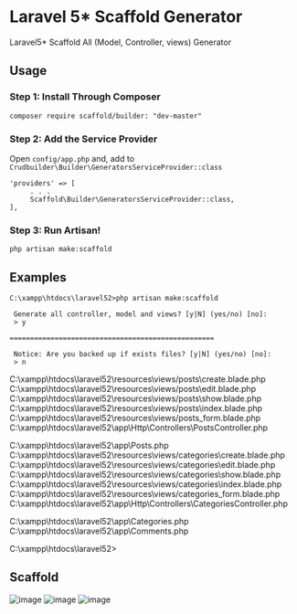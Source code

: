 # Laravel 5* Scaffold Generator

Laravel5* Scaffold All (Model, Controller, views) Generator


## Usage

### Step 1: Install Through Composer

```
composer require scaffold/builder: "dev-master"
```

### Step 2: Add the Service Provider


Open `config/app.php` and, add to `Crudbuilder\Builder\GeneratorsServiceProvider::class`

```
'providers' => [
     . . .
     Scaffold\Builder\GeneratorsServiceProvider::class,
],
```


### Step 3: Run Artisan!

~~~
php artisan make:scaffold
~~~



## Examples


```
C:\xampp\htdocs\laravel52>php artisan make:scaffold

 Generate all controller, model and views? [y|N] (yes/no) [no]:
 > y

==================================================

 Notice: Are you backed up if exists files? [y|N] (yes/no) [no]:
 > n
```

C:\xampp\htdocs\laravel52\resources\views/posts\create.blade.php
C:\xampp\htdocs\laravel52\resources\views/posts\edit.blade.php
C:\xampp\htdocs\laravel52\resources\views/posts\show.blade.php
C:\xampp\htdocs\laravel52\resources\views/posts\index.blade.php
C:\xampp\htdocs\laravel52\resources\views/posts\_form.blade.php
C:\xampp\htdocs\laravel52\app\Http\Controllers\PostsController.php

C:\xampp\htdocs\laravel52\app\Posts.php
C:\xampp\htdocs\laravel52\resources\views/categories\create.blade.php
C:\xampp\htdocs\laravel52\resources\views/categories\edit.blade.php
C:\xampp\htdocs\laravel52\resources\views/categories\show.blade.php
C:\xampp\htdocs\laravel52\resources\views/categories\index.blade.php
C:\xampp\htdocs\laravel52\resources\views/categories\_form.blade.php
C:\xampp\htdocs\laravel52\app\Http\Controllers\CategoriesController.php

C:\xampp\htdocs\laravel52\app\Categories.php
C:\xampp\htdocs\laravel52\app\Comments.php

C:\xampp\htdocs\laravel52>




## Scaffold
![image](http://i67.tinypic.com/2ujpcsz.jpg)
![image](http://i66.tinypic.com/w9b7g9.png)
![image](http://i66.tinypic.com/1zozwb8.jpg)


